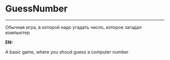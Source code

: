 <h1>GuessNumber</h1>
<hr>
<p>Обычная игра, в которой надо угадать число, которое загадал компьютер</p>
<b>EN: </b>
<p>A basic game, where you shoud guess a computer number</p>
